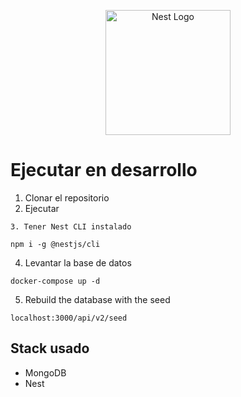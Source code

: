 <p align="center">
  <a href="http://nestjs.com/" target="blank"><img src="https://nestjs.com/img/logo-small.svg" width="200" alt="Nest Logo" /></a>
</p>

# Ejecutar en desarrollo

1. Clonar el repositorio
2. Ejecutar

```
3. Tener Nest CLI instalado
```

```
npm i -g @nestjs/cli
```

4. Levantar la base de datos

```
docker-compose up -d
```

5. Rebuild the database with the seed

```
localhost:3000/api/v2/seed

```

## Stack usado

- MongoDB
- Nest
